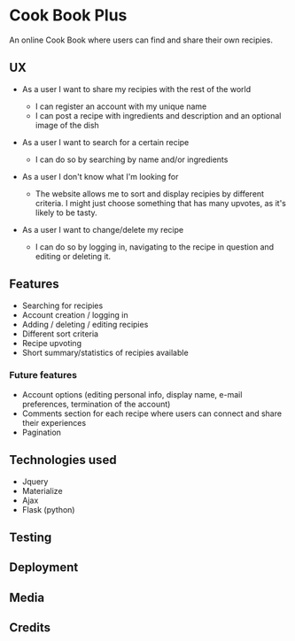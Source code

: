 # Cook Book Plus
An online Cook Book where users can find and share their own recipies.

## UX

- As a user I want to share my recipies with the rest of the world
	- I can register an account with my unique name
	- I can post a recipe with ingredients and description and an optional image of the dish

- As a user I want to search for a certain recipe
	- I can do so by searching by name and/or ingredients

- As a user I don't know what I'm looking for
	- The website allows me to sort and display recipies by different criteria. I might just choose something that has many upvotes, as it's likely to be tasty.

- As a user I want to change/delete my recipe
	- I can do so by logging in, navigating to the recipe in question and editing or deleting it.


## Features

- Searching for recipies
- Account creation / logging in
- Adding / deleting / editing recipies
- Different sort criteria
- Recipe upvoting
- Short summary/statistics of recipies available

### Future features

- Account options (editing personal info, display name, e-mail preferences, termination of the account)
- Comments section for each recipe where users can connect and share their experiences
- Pagination

## Technologies used

- Jquery
- Materialize
- Ajax
- Flask (python)

## Testing

## Deployment


## Media

## Credits
